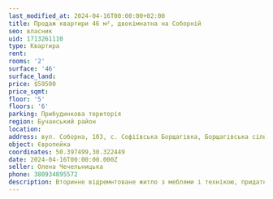 ```yaml
---
last_modified_at: 2024-04-16T00:00:00+02:00
title: Продаж квартири 46 м², двокімнатна на Соборній
seo: власник
uid: 1713261110
type: Квартира
rent:
rooms: '2'
surface: '46'
surface_land:
price: $59500
price_sqmt:
floor: '5'
floors: '6'
parking: Прибудинкова територія
region: Бучанський район
location:
address: вул. Соборна, 103, с. Софіївська Борщагівка, Борщагівська сільська територіальна громада
object: Європейка
coordinates: 50.397499,30.322449
date: 2024-04-16T00:00:00.000Z
seller: Олена Чечельницька
phone: 380934895572
description: Вторинне відремнтоване житло з меблями і технікою, придатне і готове для проживання
---
```

